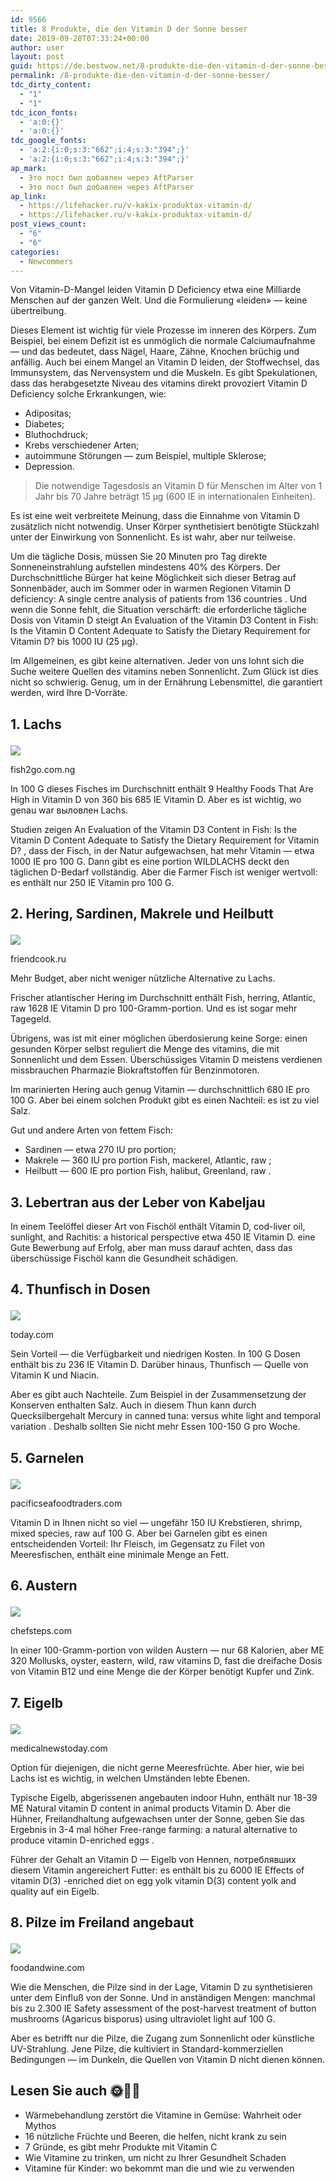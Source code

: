 ```yaml
---
id: 9566
title: 8 Produkte, die den Vitamin D der Sonne besser
date: 2019-09-28T07:33:24+00:00
author: user
layout: post
guid: https://de.bestwow.net/8-produkte-die-den-vitamin-d-der-sonne-besser/
permalink: /8-produkte-die-den-vitamin-d-der-sonne-besser/
tdc_dirty_content:
  - "1"
  - "1"
tdc_icon_fonts:
  - 'a:0:{}'
  - 'a:0:{}'
tdc_google_fonts:
  - 'a:2:{i:0;s:3:"662";i:4;s:3:"394";}'
  - 'a:2:{i:0;s:3:"662";i:4;s:3:"394";}'
ap_mark:
  - Это пост был добавлен через AftParser
  - Это пост был добавлен через AftParser
ap_link:
  - https://lifehacker.ru/v-kakix-produktax-vitamin-d/
  - https://lifehacker.ru/v-kakix-produktax-vitamin-d/
post_views_count:
  - "6"
  - "6"
categories:
  - Newcommers
---
```

Von Vitamin-D-Mangel leiden <span><span> Vitamin D Deficiency </span> </span> etwa eine Milliarde Menschen auf der ganzen Welt. Und die Formulierung «leiden» — keine übertreibung.

Dieses Element ist wichtig für viele Prozesse im inneren des Körpers. Zum Beispiel, bei einem Defizit ist es unmöglich die normale Calciumaufnahme — und das bedeutet, dass Nägel, Haare, Zähne, Knochen brüchig und anfällig. Auch bei einem Mangel an Vitamin D leiden, der Stoffwechsel, das Immunsystem, das Nervensystem und die Muskeln. Es gibt Spekulationen, dass das herabgesetzte Niveau des vitamins direkt provoziert <span><span> Vitamin D Deficiency </span> </span> solche Erkrankungen, wie:

  * Adipositas;
  * Diabetes;
  * Bluthochdruck;
  * Krebs verschiedener Arten;
  * autoimmune Störungen — zum Beispiel, multiple Sklerose;
  * Depression.

> Die notwendige Tagesdosis an Vitamin D für Menschen im Alter von 1 Jahr bis 70 Jahre beträgt 15 µg (600 IE in internationalen Einheiten).

Es ist eine weit verbreitete Meinung, dass die Einnahme von Vitamin D zusätzlich nicht notwendig. Unser Körper synthetisiert benötigte Stückzahl unter der Einwirkung von Sonnenlicht. Es ist wahr, aber nur teilweise.

Um die tägliche Dosis, müssen Sie 20 Minuten pro Tag direkte Sonneneinstrahlung aufstellen mindestens 40% des Körpers. Der Durchschnittliche Bürger hat keine Möglichkeit sich dieser Betrag auf Sonnenbäder, auch im Sommer oder in warmen Regionen <span><span> Vitamin D deficiency: A single centre analysis of patients from 136 countries </span> </span>. Und wenn die Sonne fehlt, die Situation verschärft: die erforderliche tägliche Dosis von Vitamin D steigt <span><span> An Evaluation of the Vitamin D3 Content in Fish: Is the Vitamin D Content Adequate to Satisfy the Dietary Requirement for Vitamin D? </span> </span> bis 1000 IU (25 µg).

Im Allgemeinen, es gibt keine alternativen. Jeder von uns lohnt sich die Suche weitere Quellen des vitamins neben Sonnenlicht. Zum Glück ist dies nicht so schwierig. Genug, um in der Ernährung Lebensmittel, die garantiert werden, wird Ihre D-Vorräte.

## 1. Lachs<figure>

![](https://de.bestwow.net/wp-content/uploads/2019/09/8-produktov-kotorye-snabdyat-vitaminom-d-luchshe-solnca-1.jpg) <figcaption>fish2go.com.ng</figcaption></figure> 

In 100 G dieses Fisches im Durchschnitt enthält <span><span> 9 Healthy Foods That Are High in Vitamin D </span> </span> von 360 bis 685 IE Vitamin D. Aber es ist wichtig, wo genau war выловлен Lachs.

Studien zeigen <span><span> An Evaluation of the Vitamin D3 Content in Fish: Is the Vitamin D Content Adequate to Satisfy the Dietary Requirement for Vitamin D? </span> </span>, dass der Fisch, in der Natur aufgewachsen, hat mehr Vitamin — etwa 1000 IE pro 100 G. Dann gibt es eine portion WILDLACHS deckt den täglichen D-Bedarf vollständig. Aber die Farmer Fisch ist weniger wertvoll: es enthält nur 250 IE Vitamin pro 100 G.

## 2. Hering, Sardinen, Makrele und Heilbutt<figure>

![](https://de.bestwow.net/wp-content/uploads/2019/09/8-produktov-kotorye-snabdyat-vitaminom-d-luchshe-solnca-2.jpg) <figcaption>friendcook.ru</figcaption></figure> 

Mehr Budget, aber nicht weniger nützliche Alternative zu Lachs.

Frischer atlantischer Hering im Durchschnitt enthält <span><span> Fish, herring, Atlantic, raw </span> </span> 1628 IE Vitamin D pro 100-Gramm-portion. Und es ist sogar mehr Tagegeld.

Übrigens, was ist mit einer möglichen überdosierung keine Sorge: einen gesunden Körper selbst reguliert die Menge des vitamins, die mit Sonnenlicht und dem Essen. Überschüssiges Vitamin D meistens verdienen missbrauchen Pharmazie Biokraftstoffen für Benzinmotoren.

Im marinierten Hering auch genug Vitamin — durchschnittlich 680 IE pro 100 G. Aber bei einem solchen Produkt gibt es einen Nachteil: es ist zu viel Salz.

Gut und andere Arten von fettem Fisch:

  * Sardinen — etwa 270 IU pro portion;
  * Makrele — 360 IU pro portion <span><span> Fish, mackerel, Atlantic, raw </span> </span>;
  * Heilbutt — 600 IE pro portion <span><span> Fish, halibut, Greenland, raw </span> </span>.

## 3. Lebertran aus der Leber von Kabeljau

In einem Teelöffel dieser Art von Fischöl enthält <span><span> Vitamin D, cod-liver oil, sunlight, and Rachitis: a historical perspective </span> </span> etwa 450 IE Vitamin D. eine Gute Bewerbung auf Erfolg, aber man muss darauf achten, dass das überschüssige Fischöl kann die Gesundheit schädigen.

## 4. Thunfisch in Dosen<figure>

![](https://de.bestwow.net/wp-content/uploads/2019/09/8-produktov-kotorye-snabdyat-vitaminom-d-luchshe-solnca-3.jpg) <figcaption>today.com</figcaption></figure> 

Sein Vorteil — die Verfügbarkeit und niedrigen Kosten. In 100 G Dosen enthält bis zu 236 IE Vitamin D. Darüber hinaus, Thunfisch — Quelle von Vitamin K und Niacin.

Aber es gibt auch Nachteile. Zum Beispiel in der Zusammensetzung der Konserven enthalten Salz. Auch in diesem Thun kann durch Quecksilbergehalt <span><span> Mercury in canned tuna: versus white light and temporal variation </span> </span>. Deshalb sollten Sie nicht mehr Essen 100-150 G pro Woche.

## 5. Garnelen<figure>

![](https://de.bestwow.net/wp-content/uploads/2019/09/8-produktov-kotorye-snabdyat-vitaminom-d-luchshe-solnca-4.jpg) <figcaption>pacificseafoodtraders.com</figcaption></figure> 

Vitamin D in Ihnen nicht so viel — ungefähr 150 IU <span><span> Krebstieren, shrimp, mixed species, raw </span> </span> auf 100 G. Aber bei Garnelen gibt es einen entscheidenden Vorteil: Ihr Fleisch, im Gegensatz zu Filet von Meeresfischen, enthält eine minimale Menge an Fett.

## 6. Austern<figure>

![](https://de.bestwow.net/wp-content/uploads/2019/09/8-produktov-kotorye-snabdyat-vitaminom-d-luchshe-solnca-5.jpg) <figcaption>chefsteps.com</figcaption></figure> 

In einer 100-Gramm-portion von wilden Austern — nur 68 Kalorien, aber ME 320 <span><span> Mollusks, oyster, eastern, wild, raw </span> </span> vitamins D, fast die dreifache Dosis von Vitamin B12 und eine Menge die der Körper benötigt Kupfer und Zink.

## 7. Eigelb<figure>

![](https://de.bestwow.net/wp-content/uploads/2019/09/8-produktov-kotorye-snabdyat-vitaminom-d-luchshe-solnca-6.jpg) <figcaption>medicalnewstoday.com</figcaption></figure> 

Option für diejenigen, die nicht gerne Meeresfrüchte. Aber hier, wie bei Lachs ist es wichtig, in welchen Umständen lebte Ebenen.

Typische Eigelb, abgerissenen angebauten indoor Huhn, enthält nur 18-39 ME <span><span> Natural vitamin D content in animal products </span> </span> Vitamin D. Aber die Hühner, Freilandhaltung aufgewachsen unter der Sonne, geben Sie das Ergebnis in 3-4 mal höher <span><span> Free-range farming: a natural alternative to produce vitamin D-enriched eggs </span> </span>.

Führer der Gehalt an Vitamin D — Eigelb von Hennen, потреблявших diesem Vitamin angereichert Futter: es enthält bis zu 6000 IE <span><span> Effects of vitamin D(3) -enriched diet on egg yolk vitamin D(3) content yolk and quality </span> </span> auf ein Eigelb.

## 8. Pilze im Freiland angebaut<figure>

![](https://de.bestwow.net/wp-content/uploads/2019/09/8-produktov-kotorye-snabdyat-vitaminom-d-luchshe-solnca-7.jpg) <figcaption>foodandwine.com</figcaption></figure> 

Wie die Menschen, die Pilze sind in der Lage, Vitamin D zu synthetisieren unter dem Einfluß von der Sonne. Und in anständigen Mengen: manchmal bis zu 2.300 IE <span><span> Safety assessment of the post-harvest treatment of button mushrooms (Agaricus bisporus) using ultraviolet light </span> </span> auf 100 G.

Aber es betrifft nur die Pilze, die Zugang zum Sonnenlicht oder künstliche UV-Strahlung. Jene Pilze, die kultiviert in Standard-kommerziellen Bedingungen — im Dunkeln, die Quellen von Vitamin D nicht dienen können.

<div>
  <h2 class="read-also__title">
    <span>Lesen Sie auch</span> <span>🌞💊🐠 </span>
  </h2>
  
  <ul class="read-also__list">
    <li>
      Wärmebehandlung zerstört die Vitamine in Gemüse: Wahrheit oder Mythos
    </li>
    <li>
      16 nützliche Früchte und Beeren, die helfen, nicht krank zu sein
    </li>
    <li>
      7 Gründe, es gibt mehr Produkte mit Vitamin C
    </li>
    <li>
      Wie Vitamine zu trinken, um nicht zu Ihrer Gesundheit Schaden
    </li>
    <li>
      Vitamine für Kinder: wo bekommt man die und wie zu verwenden
    </li>
  </ul>
</div>